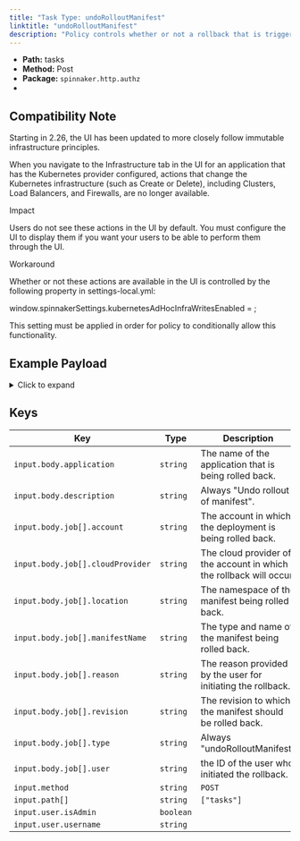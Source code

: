 ```yaml
---
title: "Task Type: undoRolloutManifest"
linktitle: "undoRolloutManifest"
description: "Policy controls whether or not a rollback that is triggered from outside a spinnaker pipeline (e.g. from the 'Clusters' tab of an application) can run."
---
```


- **Path:** tasks
- **Method:** Post
- **Package:** `spinnaker.http.authz`
- 
## Compatibility Note
Starting in 2.26, the UI has been updated to more closely follow immutable infrastructure principles.

When you navigate to the Infrastructure tab in the UI for an application that has the Kubernetes provider configured, actions that change the Kubernetes infrastructure (such as Create or Delete), including Clusters, Load Balancers, and Firewalls, are no longer available.

Impact

Users do not see these actions in the UI by default. You must configure the UI to display them if you want your users to be able to perform them through the UI.

Workaround

Whether or not these actions are available in the UI is controlled by the following property in settings-local.yml:

window.spinnakerSettings.kubernetesAdHocInfraWritesEnabled = <boolean>;
  
This setting must be applied in order for policy to conditionally allow this functionality.
  
## Example Payload

<details><summary>Click to expand</summary>

```json
{
  "input": {
    "body": {
      "application": "hostname",
      "description": "Undo rollout of manifest",
      "job": [
        {
          "account": "spinnaker",
          "cloudProvider": "kubernetes",
          "location": "staging",
          "manifestName": "deployment hostname",
          "reason": "someReason",
          "revision": "3",
          "type": "undoRolloutManifest",
          "user": "myUserName"
        }
      ]
    },
    "method": "POST",
    "path": [
      "tasks"
    ],
    "user": {
      "isAdmin": false,
      "roles": [],
      "username": "myUserName"
    }
  }
}
```
</details>

## Keys

| Key                              | Type      | Description                                                         |
| -------------------------------- | --------- | ------------------------------------------------------------------- |
| `input.body.application`         | `string`  | The name of the application that is being rolled back.              |
| `input.body.description`         | `string`  | Always "Undo rollout of manifest".                                  |
| `input.body.job[].account`       | `string`  | The account in which the deployment is being rolled back.           |
| `input.body.job[].cloudProvider` | `string`  | The cloud provider of the account in which the rollback will occur. |
| `input.body.job[].location`      | `string`  | The namespace of the manifest being rolled back.                    |
| `input.body.job[].manifestName`  | `string`  | The type and name of the manifest being rolled back.                |
| `input.body.job[].reason`        | `string`  | The reason provided by the user for initiating the rollback.        |
| `input.body.job[].revision`      | `string`  | The revision to which the manifest should be rolled back.           |
| `input.body.job[].type`          | `string`  | Always "undoRolloutManifest"                                        |
| `input.body.job[].user`          | `string`  | the ID of the user who initiated the rollback.                      |
| `input.method`                   | `string`  | `POST`                                                              |
| `input.path[]`                   | `string`  | `["tasks"]`                                                         |
| `input.user.isAdmin`             | `boolean` |                                                                     |
| `input.user.username`            | `string`  |                                                                     |
